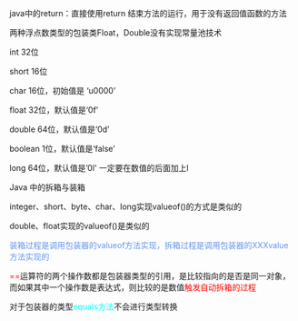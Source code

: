 java中的return：直接使用return 结束方法的运行，用于没有返回值函数的方法

两种浮点数类型的包装类Float，Double没有实现常量池技术



int 32位

short 16位

char 16位，初始值是 ‘u0000’

float 32位，默认值是‘0f’

double 64位，默认值是‘0d’

boolean 1位，默认值是‘false'

long 64位，默认值是’0l' 一定要在数值的后面加上l

Java 中的拆箱与装箱

integer、short、byte、char、long实现valueof()的方式是类似的

double、float实现的valueof()是类似的

<font color='cornflowerblue'>装箱过程是调用包装器的valueof方法实现，拆箱过程是调用包装器的XXXvalue方法实现的</font>

<font color='red'>==</font>运算符的两个操作数都是包装器类型的引用，是比较指向的是否是同一对象，而如果其中一个操作数是表达式，则比较的是数值<font color='red'>触发自动拆箱的过程</font>



对于包装器的类型<font color='cyan'>equals方法</font>不会进行类型转换

